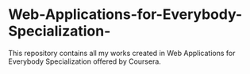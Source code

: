 # Web-Applications-for-Everybody-Specialization-
This repository contains all my works created in Web Applications for Everybody Specialization offered by Coursera.
